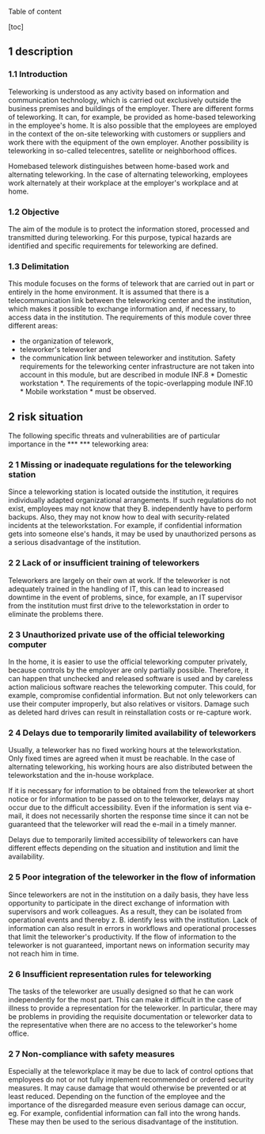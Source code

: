 Table of content

[toc]
 
1 description
--------------

### 1.1 Introduction

Teleworking is understood as any activity based on information and communication technology, which is carried out exclusively outside the business premises and buildings of the employer. There are different forms of teleworking. It can, for example, be provided as home-based teleworking in the employee's home. It is also possible that the employees are employed in the context of the on-site teleworking with customers or suppliers and work there with the equipment of the own employer. Another possibility is teleworking in so-called telecentres, satellite or neighborhood offices.

Homebased telework distinguishes between home-based work and alternating teleworking. In the case of alternating teleworking, employees work alternately at their workplace at the employer's workplace and at home.

### 1.2 Objective

The aim of the module is to protect the information stored, processed and transmitted during teleworking. For this purpose, typical hazards are identified and specific requirements for teleworking are defined.

### 1.3 Delimitation

This module focuses on the forms of telework that are carried out in part or entirely in the home environment. It is assumed that there is a telecommunication link between the teleworking center and the institution, which makes it possible to exchange information and, if necessary, to access data in the institution. The requirements of this module cover three different areas:

* the organization of telework,
* teleworker's teleworker and
* the communication link between teleworker and institution.
Safety requirements for the teleworking center infrastructure are not taken into account in this module, but are described in module INF.8 * Domestic workstation *. The requirements of the topic-overlapping module INF.10 * Mobile workstation * must be observed.

2 risk situation
-----------------

The following specific threats and vulnerabilities are of particular importance in the *** *** teleworking area:

### 2 1 Missing or inadequate regulations for the teleworking station

Since a teleworking station is located outside the institution, it requires individually adapted organizational arrangements. If such regulations do not exist, employees may not know that they B. independently have to perform backups. Also, they may not know how to deal with security-related incidents at the teleworkstation. For example, if confidential information gets into someone else's hands, it may be used by unauthorized persons as a serious disadvantage of the institution.

### 2 2 Lack of or insufficient training of teleworkers

Teleworkers are largely on their own at work. If the teleworker is not adequately trained in the handling of IT, this can lead to increased downtime in the event of problems, since, for example, an IT supervisor from the institution must first drive to the teleworkstation in order to eliminate the problems there.

### 2 3 Unauthorized private use of the official teleworking computer

In the home, it is easier to use the official teleworking computer privately, because controls by the employer are only partially possible. Therefore, it can happen that unchecked and released software is used and by careless action malicious software reaches the teleworking computer. This could, for example, compromise confidential information.
But not only teleworkers can use their computer improperly, but also relatives or visitors. Damage such as deleted hard drives can result in reinstallation costs or re-capture work.

### 2 4 Delays due to temporarily limited availability of teleworkers

Usually, a teleworker has no fixed working hours at the teleworkstation. Only fixed times are agreed when it must be reachable. In the case of alternating teleworking, his working hours are also distributed between the teleworkstation and the in-house workplace.

If it is necessary for information to be obtained from the teleworker at short notice or for information to be passed on to the teleworker, delays may occur due to the difficult accessibility. Even if the information is sent via e-mail, it does not necessarily shorten the response time since it can not be guaranteed that the teleworker will read the e-mail in a timely manner.

Delays due to temporarily limited accessibility of teleworkers can have different effects depending on the situation and institution and limit the availability.

### 2 5 Poor integration of the teleworker in the flow of information

Since teleworkers are not in the institution on a daily basis, they have less opportunity to participate in the direct exchange of information with supervisors and work colleagues. As a result, they can be isolated from operational events and thereby z. B. identify less with the institution. Lack of information can also result in errors in workflows and operational processes that limit the teleworker's productivity. If the flow of information to the teleworker is not guaranteed, important news on information security may not reach him in time.

### 2 6 Insufficient representation rules for teleworking

The tasks of the teleworker are usually designed so that he can work independently for the most part. This can make it difficult in the case of illness to provide a representation for the teleworker. In particular, there may be problems in providing the requisite documentation or teleworker data to the representative when there are no access to the teleworker's home office.

### 2 7 Non-compliance with safety measures

Especially at the teleworkplace it may be due to lack of control options that employees do not or not fully implement recommended or ordered security measures. It may cause damage that would otherwise be prevented or at least reduced. Depending on the function of the employee and the importance of the disregarded measure even serious damage can occur, eg. For example, confidential information can fall into the wrong hands. These may then be used to the serious disadvantage of the institution.
